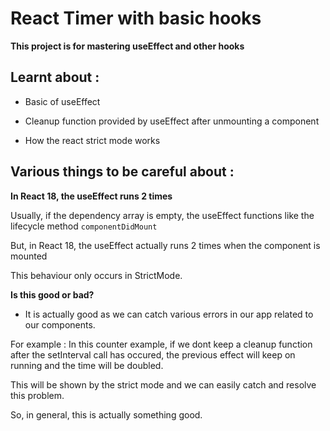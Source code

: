 # React Timer with basic hooks

**This project is for mastering useEffect and other hooks**

## Learnt about :

- Basic of useEffect

- Cleanup function provided by useEffect after unmounting a component

- How the react strict mode works

## Various things to be careful about :
**In React 18, the useEffect runs 2 times**

Usually, if the dependency array is empty,
the useEffect functions like the lifecycle method `componentDidMount`

But, in React 18, the useEffect actually runs 2 times
when the component is mounted

This behaviour only occurs in StrictMode.

**Is this good or bad?**
- It is actually good as we can catch various errors in our app
related to our components.

For example :
In this counter example, if we dont keep a cleanup function after the
setInterval call has occured, the previous effect will keep on running
and the time will be doubled. 

This will be shown by the strict mode and we can easily catch and resolve
this problem.

So, in general, this is actually something good.



